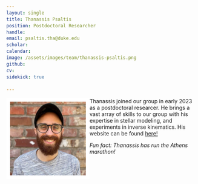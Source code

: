 ```yaml
---
layout: single
title: Thanassis Psaltis
position: Postdoctoral Researcher
handle: 
email: psaltis.tha@duke.edu
scholar: 
calendar:
image: /assets/images/team/thanassis-psaltis.png
github: 
cv:
sidekick: true

---
```


<img src="/assets/images/team/thanassis-psaltis.png" alt="Thanassis Psaltis" width="200" style="float: left; border: 10px solid #FFF"/>
<!-- ![image-left](/assets/images/team/richard-longland.jpg)  -->
Thanassis joined our group in early 2023 as a postdoctoral researcer. He brings a vast array of skills to our group with his expertise in stellar modeling, and experiments in inverse kinematics. His website can be found <a href="https://psaltisa.github.io">here!</a>
        
*Fun fact: Thanassis has run the Athens marathon!*
